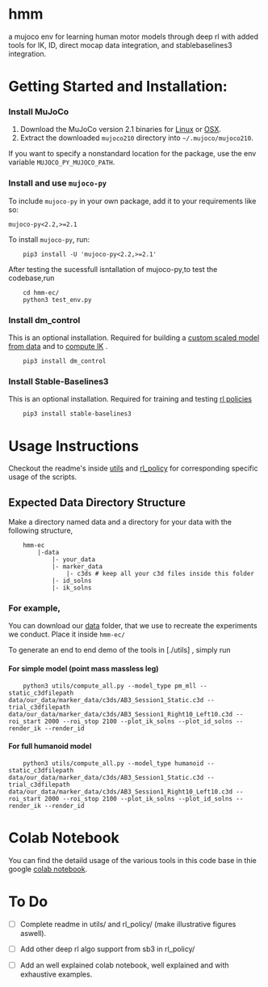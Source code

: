 # hmm
a mujoco env for learning human motor models through deep rl with added tools for IK, ID, direct mocap data integration, and stablebaselines3 integration.

# Getting Started and Installation:
 
### Install MuJoCo

1. Download the MuJoCo version 2.1 binaries for [Linux](https://mujoco.org/download/mujoco210-linux-x86_64.tar.gz) or
   [OSX](https://mujoco.org/download/mujoco210-macos-x86_64.tar.gz).
2. Extract the downloaded `mujoco210` directory into `~/.mujoco/mujoco210`.

If you want to specify a nonstandard location for the package,
use the env variable `MUJOCO_PY_MUJOCO_PATH`.

### Install and use `mujoco-py`

To include `mujoco-py` in your own package, add it to your requirements like so:
```
mujoco-py<2.2,>=2.1
```
To install `mujoco-py`, run:

        pip3 install -U 'mujoco-py<2.2,>=2.1'


After testing the sucessfull isntallation of mujoco-py,to test the codebase,run

        cd hmm-ec/
        python3 test_env.py

### Install dm_control

This is an optional installation. Required for building a [custom scaled model from data](./utils/make_humanoid_mjcf.py)  and to [compute IK](./utils/compute_ik.py) .
        
        pip3 install dm_control

### Install Stable-Baselines3

This is an optional installation. Required for training and testing [rl policies](./rl_policy/train.py)
        
        pip3 install stable-baselines3


# Usage Instructions

Checkout the readme's inside [utils](./utils) and [rl_policy](./rl_policy) for corresponding specific usage of the scripts.


## Expected Data Directory Structure

Make a directory named data and a directory for your data with the following structure,

        hmm-ec
            |-data 
                |- your_data
                |- marker_data
                    |- c3ds # keep all your c3d files inside this folder
                |- id_solns
                |- ik_solns


### For example,
You can download our [data](https://drive.google.com/drive/folders/1zU2zTHr110v3TbVdbKXGiXlRRw0raZVT)  folder, that we use to recreate the experiments we conduct. Place it inside `hmm-ec/` 

To generate an end to end demo of the tools in [./utils] , simply run

#### For simple model (point mass massless leg)

        python3 utils/compute_all.py --model_type pm_mll --static_c3dfilepath data/our_data/marker_data/c3ds/AB3_Session1_Static.c3d --trial_c3dfilepath data/our_data/marker_data/c3ds/AB3_Session1_Right10_Left10.c3d --roi_start 2000 --roi_stop 2100 --plot_ik_solns --plot_id_solns --render_ik --render_id

#### For full humanoid model

        python3 utils/compute_all.py --model_type humanoid --static_c3dfilepath data/our_data/marker_data/c3ds/AB3_Session1_Static.c3d --trial_c3dfilepath data/our_data/marker_data/c3ds/AB3_Session1_Right10_Left10.c3d --roi_start 2000 --roi_stop 2100 --plot_ik_solns --plot_id_solns --render_ik --render_id

# Colab Notebook

You can find the detaild usage of the various tools in this code base in thie google [colab notebook](https://colab.research.google.com/drive/1C0Oatm7bamBYBOxtQU2C1DOgUbSjWFyk?usp=sharing).

# To Do

- [ ] Complete readme in utils/ and rl_policy/ (make illustrative figures aswell).
- [ ] Add other deep rl algo support from sb3 in rl_policy/
- [ ] Add an well explained colab notebook, well explained and with exhaustive examples.

